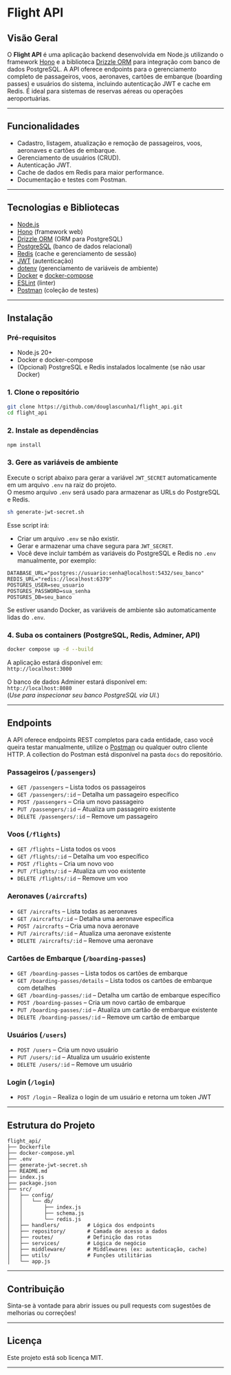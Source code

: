 # Flight API

## Visão Geral

O **Flight API** é uma aplicação backend desenvolvida em Node.js utilizando o framework [Hono](https://hono.dev/) e a biblioteca [Drizzle ORM](https://orm.drizzle.team/) para integração com banco de dados PostgreSQL. A API oferece endpoints para o gerenciamento completo de passageiros, voos, aeronaves, cartões de embarque (boarding passes) e usuários do sistema, incluindo autenticação JWT e cache em Redis. É ideal para sistemas de reservas aéreas ou operações aeroportuárias.

---

## Funcionalidades

- Cadastro, listagem, atualização e remoção de passageiros, voos, aeronaves e cartões de embarque.
- Gerenciamento de usuários (CRUD).
- Autenticação JWT.
- Cache de dados em Redis para maior performance.
- Documentação e testes com Postman.

---

## Tecnologias e Bibliotecas

- [Node.js](https://nodejs.org/)
- [Hono](https://hono.dev/) (framework web)
- [Drizzle ORM](https://orm.drizzle.team/) (ORM para PostgreSQL)
- [PostgreSQL](https://www.postgresql.org/) (banco de dados relacional)
- [Redis](https://redis.io/) (cache e gerenciamento de sessão)
- [JWT](https://jwt.io/) (autenticação)
- [dotenv](https://www.npmjs.com/package/dotenv) (gerenciamento de variáveis de ambiente)
- [Docker](https://www.docker.com/) e [docker-compose](https://docs.docker.com/compose/)
- [ESLint](https://eslint.org/) (linter)
- [Postman](https://www.postman.com/) (coleção de testes)

---

## Instalação

### Pré-requisitos

- Node.js 20+
- Docker e docker-compose
- (Opcional) PostgreSQL e Redis instalados localmente (se não usar Docker)

### 1. Clone o repositório

```bash
git clone https://github.com/douglascunha1/flight_api.git
cd flight_api
```

### 2. Instale as dependências

```bash
npm install
```

### 3. Gere as variáveis de ambiente

Execute o script abaixo para gerar a variável `JWT_SECRET` automaticamente em um arquivo `.env` na raiz do projeto.  
O mesmo arquivo `.env` será usado para armazenar as URLs do PostgreSQL e Redis.

```bash
sh generate-jwt-secret.sh
```

Esse script irá:

- Criar um arquivo `.env` se não existir.
- Gerar e armazenar uma chave segura para `JWT_SECRET`.
- Você deve incluir também as variáveis do PostgreSQL e Redis no `.env` manualmente, por exemplo:

```
DATABASE_URL="postgres://usuario:senha@localhost:5432/seu_banco"
REDIS_URL="redis://localhost:6379"
POSTGRES_USER=seu_usuario
POSTGRES_PASSWORD=sua_senha
POSTGRES_DB=seu_banco
```

Se estiver usando Docker, as variáveis de ambiente são automaticamente lidas do `.env`.

### 4. Suba os containers (PostgreSQL, Redis, Adminer, API)

```bash
docker compose up -d --build
```

A aplicação estará disponível em:  
`http://localhost:3000`

O banco de dados Adminer estará disponível em:  
`http://localhost:8080`  
(_Use para inspecionar seu banco PostgreSQL via UI._)

---

## Endpoints

A API oferece endpoints REST completos para cada entidade, caso você queira testar manualmente, utilize o [Postman](https://www.postman.com/) ou qualquer outro cliente HTTP. A collection do Postman está disponível na pasta `docs` do repositório.

### Passageiros (`/passengers`)
- `GET /passengers` – Lista todos os passageiros
- `GET /passengers/:id` – Detalha um passageiro específico
- `POST /passengers` – Cria um novo passageiro
- `PUT /passengers/:id` – Atualiza um passageiro existente
- `DELETE /passengers/:id` – Remove um passageiro

### Voos (`/flights`)
- `GET /flights` – Lista todos os voos
- `GET /flights/:id` – Detalha um voo específico
- `POST /flights` – Cria um novo voo
- `PUT /flights/:id` – Atualiza um voo existente
- `DELETE /flights/:id` – Remove um voo

### Aeronaves (`/aircrafts`)
- `GET /aircrafts` – Lista todas as aeronaves
- `GET /aircrafts/:id` – Detalha uma aeronave específica
- `POST /aircrafts` – Cria uma nova aeronave
- `PUT /aircrafts/:id` – Atualiza uma aeronave existente
- `DELETE /aircrafts/:id` – Remove uma aeronave

### Cartões de Embarque (`/boarding-passes`)
- `GET /boarding-passes` – Lista todos os cartões de embarque
- `GET /boarding-passes/details` – Lista todos os cartões de embarque com detalhes
- `GET /boarding-passes/:id` – Detalha um cartão de embarque específico
- `POST /boarding-passes` – Cria um novo cartão de embarque
- `PUT /boarding-passes/:id` – Atualiza um cartão de embarque existente
- `DELETE /boarding-passes/:id` – Remove um cartão de embarque

### Usuários (`/users`)
- `POST /users` – Cria um novo usuário
- `PUT /users/:id` – Atualiza um usuário existente
- `DELETE /users/:id` – Remove um usuário

### Login (`/login`)
- `POST /login` – Realiza o login de um usuário e retorna um token JWT

---

## Estrutura do Projeto

```
flight_api/
├── Dockerfile
├── docker-compose.yml
├── .env
├── generate-jwt-secret.sh
├── README.md
├── index.js
├── package.json
├── src/
│   ├── config/
│   │   └── db/
│   │       ├── index.js
│   │       ├── schema.js
│   │       └── redis.js
│   ├── handlers/         # Lógica dos endpoints
│   ├── repository/       # Camada de acesso a dados
│   ├── routes/           # Definição das rotas
│   ├── services/         # Lógica de negócio
│   ├── middleware/       # Middlewares (ex: autenticação, cache)
│   ├── utils/            # Funções utilitárias
│   └── app.js
```

---

## Contribuição

Sinta-se à vontade para abrir issues ou pull requests com sugestões de melhorias ou correções!

---

## Licença

Este projeto está sob licença MIT.

---